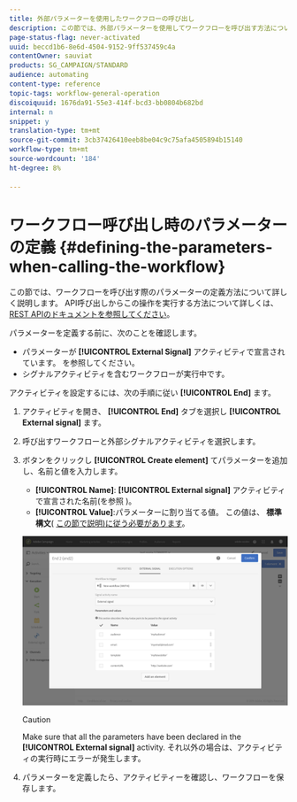 ```yaml
---
title: 外部パラメーターを使用したワークフローの呼び出し
description: この節では、外部パラメーターを使用してワークフローを呼び出す方法について詳しく説明します。
page-status-flag: never-activated
uuid: beccd1b6-8e6d-4504-9152-9ff537459c4a
contentOwner: sauviat
products: SG_CAMPAIGN/STANDARD
audience: automating
content-type: reference
topic-tags: workflow-general-operation
discoiquuid: 1676da91-55e3-414f-bcd3-bb0804b682bd
internal: n
snippet: y
translation-type: tm+mt
source-git-commit: 3cb37426410eeb8be04c9c75afa4505894b15140
workflow-type: tm+mt
source-wordcount: '184'
ht-degree: 8%

---
```



# ワークフロー呼び出し時のパラメーターの定義 {#defining-the-parameters-when-calling-the-workflow}

この節では、ワークフローを呼び出す際のパラメーターの定義方法について詳しく説明します。 API呼び出しからこの操作を実行する方法について詳しくは、 [REST APIのドキュメントを参照してください](../../api/using/triggering-a-signal-activity.md)。

パラメーターを定義する前に、次のことを確認します。

* パラメーターが **[!UICONTROL External Signal]** アクティビティで宣言されています。 [](../../automating/using/declaring-parameters-external-signal.md) を参照してください。
* シグナルアクティビティを含むワークフローが実行中です。

アクティビティを設定するには、次の手順に従い **[!UICONTROL End]** ます。

1. アクティビティを開き、 **[!UICONTROL End]** タブを選択し **[!UICONTROL External signal]** ます。
1. 呼び出すワークフローと外部シグナルアクティビティを選択します。
1. ボタンをクリックし **[!UICONTROL Create element]** てパラメーターを追加し、名前と値を入力します。

   * **[!UICONTROL Name]**: **[!UICONTROL External signal]** アクティビティで宣言された名前(を参照 [](../../automating/using/declaring-parameters-external-signal.md))。
   * **[!UICONTROL Value]**:パラメーターに割り当てる値。 この値は、 **標準構文**( [この節で説明)に従う必要があります](../../automating/using/advanced-expression-editing.md#standard-syntax)。

   ![](assets/extsignal_definingparameters_2.png)

   >[!CAUTION]
   >
   >Make sure that all the parameters have been declared in the **[!UICONTROL External signal]** activity. それ以外の場合は、アクティビティの実行時にエラーが発生します。

1. パラメーターを定義したら、アクティビティーを確認し、ワークフローを保存します。

